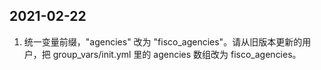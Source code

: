 ## 2021-02-22

1. 统一变量前缀，"agencies" 改为 "fisco_agencies"。请从旧版本更新的用户，把 group_vars/init.yml 里的 agencies 数组改为 fisco_agencies。
